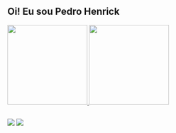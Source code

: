 ## Oi! Eu sou Pedro Henrick
 <div>
  <a href="https://github.com/pedrohenrick777">
  <img height="180" src="https://github-readme-stats.vercel.app/api?username=pedrohenrick777&show_icons=true&include_all_commits=true&count_private=true"/>
  <img height="180" src="https://github-readme-stats.vercel.app/api/top-langs/?username=pedrohenrick777&layout=compact&langs_count=16"/>
</div>
  
  ##
 
<div> 
  <a href="https://instagram.com/_henriq4k" target="_blank"><img src="https://img.shields.io/badge/-Instagram-%23E4405F?style=for-the-badge&logo=instagram&logoColor=white" target="_blank"></a>
  <a href="https://www.linkedin.com/in/pedrohenrick777" target="_blank"><img src="https://img.shields.io/badge/-LinkedIn-%230077B5?style=for-the-badge&logo=linkedin&logoColor=white" target="_blank"></a> 
</div>
